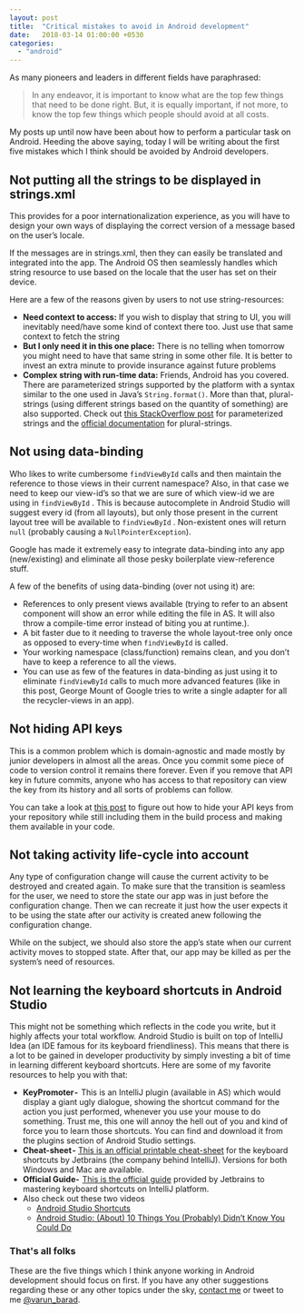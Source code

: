 ```yaml
---
layout: post
title:  "Critical mistakes to avoid in Android development"
date:   2018-03-14 01:00:00 +0530
categories: 
  - "android"
---
```

As many pioneers and leaders in different fields have paraphrased:

> In any endeavor, it is important to know what are the top few things that need to be done right. But, it is equally important, if not more, to know the top few things which people should avoid at all costs.

My posts up until now have been about how to perform a particular task on Android. Heeding the above saying, today I will be writing about the first five mistakes which I think should be avoided by Android developers.

## Not putting all the strings to be displayed in strings.xml

This provides for a poor internationalization experience, as you will have to design your own ways of displaying the correct version of a message based on the user’s locale.

If the messages are in strings.xml, then they can easily be translated and integrated into the app. The Android OS then seamlessly handles which string resource to use based on the locale that the user has set on their device.

Here are a few of the reasons given by users to not use string-resources:

- **Need context to access:** If you wish to display that string to UI, you will inevitably need/have some kind of context there too. Just use that same context to fetch the string
- **But I only need it in this one place:** There is no telling when tomorrow you might need to have that same string in some other file. It is better to invest an extra minute to provide insurance against future problems
- **Complex string with run-time data:** Friends, Android has you covered. There are parameterized strings supported by the platform with a syntax similar to the one used in Java’s `String.format()`. More than that, plural-strings (using different strings based on the quantity of something) are also supported. Check out [this StackOverflow post](https://stackoverflow.com/questions/2397613/are-parameters-in-strings-xml-possible "Parameterized Strings") for parameterized strings and the [official documentation](https://developer.android.com/guide/topics/resources/string-resource.html "Plural Strings") for plural-strings.

## Not using data-binding

Who likes to write cumbersome `findViewById` calls and then maintain the reference to those views in their current namespace? Also, in that case we need to keep our view-id’s so that we are sure of which view-id we are using in `findViewById` . This is because autocomplete in Android Studio will suggest every id (from all layouts), but only those present in the current layout tree will be available to `findViewById` . Non-existent ones will return `null` (probably causing a `NullPointerException`).

Google has made it extremely easy to integrate data-binding into any app (new/existing) and eliminate all those pesky boilerplate view-reference stuff.

A few of the benefits of using data-binding (over not using it) are:

- References to only present views available (trying to refer to an absent component will show an error while editing the file in AS. It will also throw a compile-time error instead of biting you at runtime.).
- A bit faster due to it needing to traverse the whole layout-tree only once as opposed to every-time when `findViewById` is called.
- Your working namespace (class/function) remains clean, and you don’t have to keep a reference to all the views.
- You can use as few of the features in data-binding as just using it to eliminate `findViewById` calls to much more advanced features (like in this post, George Mount of Google tries to write a single adapter for all the recycler-views in an app).

## Not hiding API keys

This is a common problem which is domain-agnostic and made mostly by junior developers in almost all the areas. Once you commit some piece of code to version control it remains there forever. Even if you remove that API key in future commits, anyone who has access to that repository can view the key from its history and all sorts of problems can follow.

You can take a look at [this post][post-hiding-api-key] to figure out how to hide your API keys from your repository while still including them in the build process and making them available in your code.

## Not taking activity life-cycle into account

Any type of configuration change will cause the current activity to be destroyed and created again. To make sure that the transition is seamless for the user, we need to store the state our app was in just before the configuration change. Then we can recreate it just how the user expects it to be using the state after our activity is created anew following the configuration change.

While on the subject, we should also store the app’s state when our current activity moves to stopped state. After that, our app may be killed as per the system’s need of resources.

## Not learning the keyboard shortcuts in Android Studio

This might not be something which reflects in the code you write, but it highly affects your total workflow. Android Studio is built on top of IntelliJ Idea (an IDE famous for its keyboard friendliness). This means that there is a lot to be gained in developer productivity by simply investing a bit of time in learning different keyboard shortcuts. Here are some of my favorite resources to help you with that:

- **KeyPromoter -**  This is an IntelliJ plugin (available in AS) which would display a giant ugly dialogue, showing the shortcut command for the action you just performed, whenever you use your mouse to do something. Trust me, this one will annoy the hell out of you and kind of force you to learn those shortcuts. You can find and download it from the plugins section of Android Studio settings.
- **Cheat-sheet -** [This is an official printable cheat-sheet][jetbrains-shortcuts-cheat-sheet] for the keyboard shortcuts by Jetbrains (the company behind IntelliJ). Versions for both Windows and Mac are available.
- **Official Guide-**  [This is the official guide][jetbrains-shortcuts-documentation] provided by Jetbrains to mastering keyboard shortcuts on IntelliJ platform.
- Also check out these two videos
    - [Android Studio Shortcuts][video-android-shortcuts]
    - [Android Studio: (About) 10 Things You (Probably) Didn’t Know You Could Do][video-android-studio-10-things]

### That's all folks

These are the five things which I think anyone working in Android development should focus on first. If you have any other suggestions regarding these or any other topics under the sky, [contact me][varun-contact] or tweet to me [@varun_barad][varun-twitter].

[varun-contact]: https://varunbarad.com/contact
[varun-twitter]: https://twitter.com/varun_barad
[post-hiding-api-key]: https://varunbarad.com/android/2018/02/01/hiding-api-keys-from-your-android-repository.html
[jetbrains-shortcuts-cheat-sheet]: https://resources.jetbrains.com/storage/products/intellij-idea/docs/IntelliJIDEA_ReferenceCard.pdf
[jetbrains-shortcuts-documentation]: https://www.jetbrains.com/help/idea/mastering-intellij-idea-keyboard-shortcuts.html
[video-android-shortcuts]: https://www.youtube.com/watch?v=hdrAlhRI5vM
[video-android-studio-10-things]: https://www.youtube.com/watch?v=eOV2owswDkE
